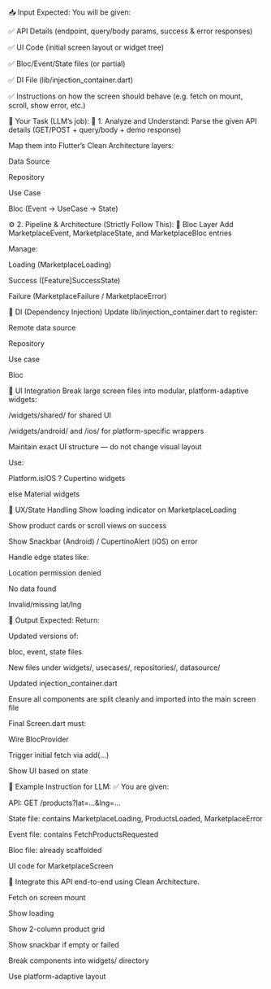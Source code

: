 📥 Input Expected:
You will be given:

✅ API Details (endpoint, query/body params, success & error responses)

✅ UI Code (initial screen layout or widget tree)

✅ Bloc/Event/State files (or partial)

✅ DI File (lib/injection_container.dart)

✅ Instructions on how the screen should behave (e.g. fetch on mount, scroll, show error, etc.)

🧠 Your Task (LLM’s job):
🔁 1. Analyze and Understand:
Parse the given API details (GET/POST + query/body + demo response)

Map them into Flutter’s Clean Architecture layers:

Data Source

Repository

Use Case

Bloc (Event → UseCase → State)

⚙️ 2. Pipeline & Architecture (Strictly Follow This):
🔹 Bloc Layer
Add MarketplaceEvent, MarketplaceState, and MarketplaceBloc entries

Manage:

Loading (MarketplaceLoading)

Success ([Feature]SuccessState)

Failure (MarketplaceFailure / MarketplaceError)

🔹 DI (Dependency Injection)
Update lib/injection_container.dart to register:

Remote data source

Repository

Use case

Bloc

🔹 UI Integration
Break large screen files into modular, platform-adaptive widgets:

/widgets/shared/ for shared UI

/widgets/android/ and /ios/ for platform-specific wrappers

Maintain exact UI structure — do not change visual layout

Use:

Platform.isIOS ? Cupertino widgets

else Material widgets

🔹 UX/State Handling
Show loading indicator on MarketplaceLoading

Show product cards or scroll views on success

Show Snackbar (Android) / CupertinoAlert (iOS) on error

Handle edge states like:

Location permission denied

No data found

Invalid/missing lat/lng

🧪 Output Expected:
Return:

Updated versions of:

bloc, event, state files

New files under widgets/, usecases/, repositories/, datasource/

Updated injection_container.dart

Ensure all components are split cleanly and imported into the main screen file

Final Screen.dart must:

Wire BlocProvider

Trigger initial fetch via add(...)

Show UI based on state








📝 Example Instruction for LLM:
✅ You are given:

API: GET /products?lat=...&lng=...

State file: contains MarketplaceLoading, ProductsLoaded, MarketplaceError

Event file: contains FetchProductsRequested

Bloc file: already scaffolded

UI code for MarketplaceScreen

🔁 Integrate this API end-to-end using Clean Architecture.

Fetch on screen mount

Show loading

Show 2-column product grid

Show snackbar if empty or failed

Break components into widgets/ directory

Use platform-adaptive layout